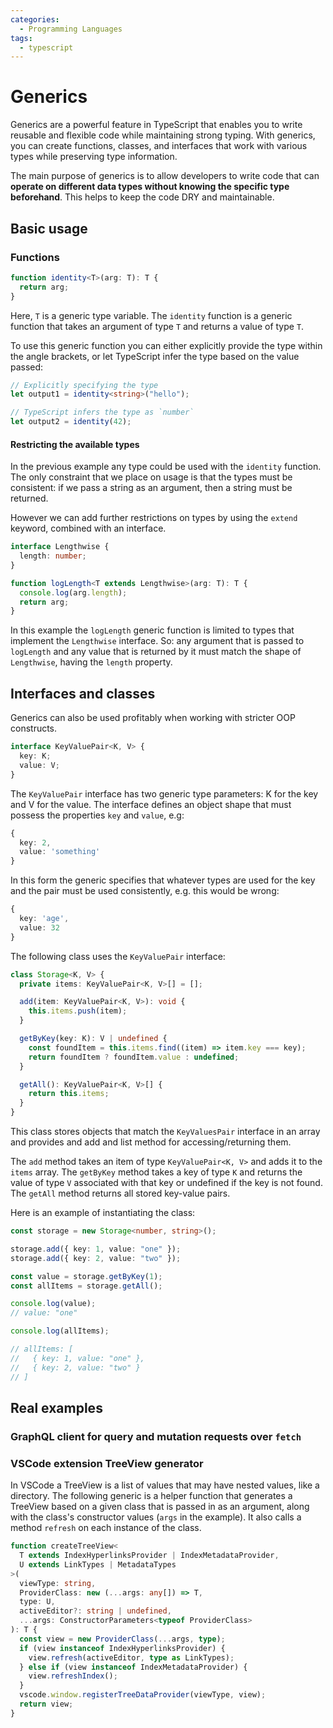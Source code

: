 ```yaml
---
categories:
  - Programming Languages
tags:
  - typescript
---
```


# Generics

Generics are a powerful feature in TypeScript that enables you to write reusable and flexible code while maintaining strong typing. With generics, you can create functions, classes, and interfaces that work with various types while preserving type information.

The main purpose of generics is to allow developers to write code that can **operate on different data types without knowing the specific type beforehand**. This helps to keep the code DRY and maintainable.

## Basic usage

### Functions

```ts
function identity<T>(arg: T): T {
  return arg;
}
```

Here, `T` is a generic type variable. The `identity` function is a generic function that takes an argument of type `T` and returns a value of type `T`.

To use this generic function you can either explicitly provide the type within the angle brackets, or let TypeScript infer the type based on the value passed:

```ts
// Explicitly specifying the type
let output1 = identity<string>("hello");

// TypeScript infers the type as `number`
let output2 = identity(42);
```

#### Restricting the available types

In the previous example any type could be used with the `identity` function. The only constraint that we place on usage is that the types must be consistent: if we pass a string as an argument, then a string must be returned.

However we can add further restrictions on types by using the `extend` keyword, combined with an interface.

```ts
interface Lengthwise {
  length: number;
}

function logLength<T extends Lengthwise>(arg: T): T {
  console.log(arg.length);
  return arg;
}
```

In this example the `logLength` generic function is limited to types that implement the `Lengthwise` interface. So: any argument that is passed to `logLength` and any value that is returned by it must match the shape of `Lengthwise`, having the `length` property.

## Interfaces and classes

Generics can also be used profitably when working with stricter OOP constructs.

```ts
interface KeyValuePair<K, V> {
  key: K;
  value: V;
}
```

The `KeyValuePair` interface has two generic type parameters: K for the key and V for the value. The interface defines an object shape that must possess the properties `key` and `value`, e.g:

```ts
{
  key: 2,
  value: 'something'
}
```

In this form the generic specifies that whatever types are used for the key and the pair must be used consistently, e.g. this would be wrong:

```ts
{
  key: 'age',
  value: 32
}
```

The following class uses the `KeyValuePair` interface:

```ts
class Storage<K, V> {
  private items: KeyValuePair<K, V>[] = [];

  add(item: KeyValuePair<K, V>): void {
    this.items.push(item);
  }

  getByKey(key: K): V | undefined {
    const foundItem = this.items.find((item) => item.key === key);
    return foundItem ? foundItem.value : undefined;
  }

  getAll(): KeyValuePair<K, V>[] {
    return this.items;
  }
}
```

This class stores objects that match the `KeyValuesPair` interface in an array and provides and add and list method for accessing/returning them.

The `add` method takes an item of type `KeyValuePair<K, V>` and adds it to the `items` array. The `getByKey` method takes a key of type `K` and returns the value of type `V` associated with that key or undefined if the key is not found. The `getAll` method returns all stored key-value pairs.

Here is an example of instantiating the class:

```ts
const storage = new Storage<number, string>();

storage.add({ key: 1, value: "one" });
storage.add({ key: 2, value: "two" });

const value = storage.getByKey(1);
const allItems = storage.getAll();

console.log(value);
// value: "one"

console.log(allItems);

// allItems: [
//   { key: 1, value: "one" },
//   { key: 2, value: "two" }
// ]
```

## Real examples

### GraphQL client for query and mutation requests over `fetch`

### VSCode extension TreeView generator

In VSCode a TreeView is a list of values that may have nested values, like a directory. The following generic is a helper function that generates a TreeView based on a given class that is passed in as an argument, along with the class's constructor values (`args` in the example). It also calls a method `refresh` on each instance of the class.

```ts
function createTreeView<
  T extends IndexHyperlinksProvider | IndexMetadataProvider,
  U extends LinkTypes | MetadataTypes
>(
  viewType: string,
  ProviderClass: new (...args: any[]) => T,
  type: U,
  activeEditor?: string | undefined,
  ...args: ConstructorParameters<typeof ProviderClass>
): T {
  const view = new ProviderClass(...args, type);
  if (view instanceof IndexHyperlinksProvider) {
    view.refresh(activeEditor, type as LinkTypes);
  } else if (view instanceof IndexMetadataProvider) {
    view.refreshIndex();
  }
  vscode.window.registerTreeDataProvider(viewType, view);
  return view;
}
```

